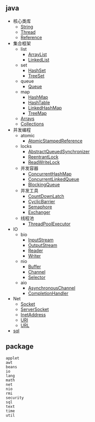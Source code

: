 ## java
* 核心类库
  * [String](/10-java/src/rt.jar.src/java/lang/String.md)
  * [Thread](/10-java/src/rt.jar.src/java/lang/Thread.md)
  * [Reference](/10-java/src/rt.jar.src/java/lang/ref/Reference.md)
* 集合框架
  * list
    * [ArrayList](/10-java/src/rt.jar.src/java/util/collections/list.ArrayList.md)
    * [LinkedList](/10-java/src/rt.jar.src/java/util/collections/list.LinkedList.md)
  * set
    * [HashSet](/10-java/src/rt.jar.src/java/util/collections/set.HashSet.md)
    * [TreeSet](/10-java/src/rt.jar.src/java/util/collections/set.TreeSet.md)
  * queue
    * [Queue](/10-java/src/rt.jar.src/java/util/collections/queue.Queue.md)
  * map
    * [HashMap](/10-java/src/rt.jar.src/java/util/collections/map.HashMap.md)
    * [HashTable](/10-java/src/rt.jar.src/java/util/collections/map.HashTable.md)
    * [LinkedHashMap](/10-java/src/rt.jar.src/java/util/collections/map.LinkedHashMap.md)
    * [TreeMap](/10-java/src/rt.jar.src/java/util/collections/map.TreeMap.md)
  * [Arrays](/10-java/src/rt.jar.src/java/util/collections/Arrays.md)  
  * [Collections](/10-java/src/rt.jar.src/java/util/collections/Collections.md)  
* 并发编程
  * atomic
    * [AtomicStampedReference](/10-java/src/rt.jar.src/java/util/concurrent/atomic/AtomicStampedReference.md)
  * locks
    * [AbstractQueuedSynchronizer](/10-java/src/rt.jar.src/java/util/concurrent/locks/AbstractQueuedSynchronizer.md)
    * [ReentrantLock](/10-java/src/rt.jar.src/java/util/concurrent/locks/ReentrantLock.md)
    * [ReadWriteLock](/10-java/src/rt.jar.src/java/util/concurrent/locks/ReadWriteLock.md)
  * 并发容器
    * [ConcurrentHashMap](/10-java/src/rt.jar.src/java/util/concurrent/ConcurrentHashMap.md)
    * [ConcurrentLinkedQueue](/10-java/src/rt.jar.src/java/util/concurrent/ConcurrentLinkedQueue.md)
    * [BlockingQueue](/10-java/src/rt.jar.src/java/util/concurrent/BlockingQueue.md)
  * 并发工具
    * [CountDownLatch](/10-java/src/rt.jar.src/java/util/concurrent/tool.CountDownLatch.md)
    * [CyclicBarrier](/10-java/src/rt.jar.src/java/util/concurrent/tool.CyclicBarrier.md)
    * [Semaphore](/10-java/src/rt.jar.src/java/util/concurrent/tool.Semaphore.md)
    * [Exchanger](/10-java/src/rt.jar.src/java/util/concurrent/tool.Exchanger.md)
  * 线程池
    * [ThreadPoolExecutor](/10-java/src/rt.jar.src/java/util/concurrent/ThreadPoolExecutor.md)
* IO
  * bio
    * [InputStream](/)
    * [OutputStream](/)
    * [Reader](/)
    * [Writer](/)
  * nio
    * [Buffer](/)
    * [Channel](/)
    * [Selector](/)
  * aio
    * [AsynchronousChannel](/)
    * [CompletionHandler](/)
* Net
  * [Socket](/)
  * [ServerSocket](/)
  * [InetAddress](/)
  * [URI](/)
  * [URL](/)
* [sql](/10-java/src/rt.jar.src/java/sql/README.md)


## package
```
applet
awt
beans
io
lang
math
net
nio
rmi
security
sql
text
time
util
```